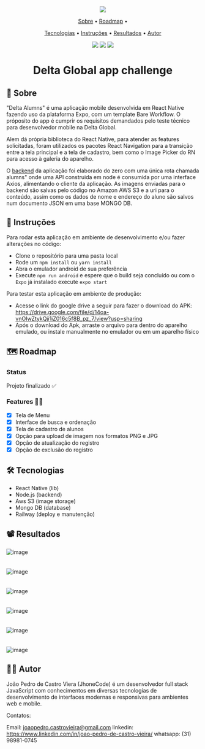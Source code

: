 <div align="center"><image src="https://user-images.githubusercontent.com/86243538/184651019-7fd80b57-f15a-4b8c-8874-235c1501b670.png"/></br>
<p align="center">
 <a href="#-Sobre">Sobre</a> •
 <a href="#-roadmap">Roadmap</a> •

 <a href="#-tecnologias">Tecnologias</a> • 
 <a href="#-instruções">Instruções</a> • 
 <a href="#-resultados">Resultados</a> •
 <a href="#-autor">Autor</a>
</p>
  <img src="https://img.shields.io/static/v1?label=APK%20size&message=64.9MB&color=b6b7f6&style=for-the-badge&logo=android"/>
  <img src="https://img.shields.io/static/v1?label=React%20Native%20&message=v0.68.2&color=085182&style=for-the-badge&logo=react"/>
  <img src="https://img.shields.io/static/v1?label=Platform&message=Expo&color=15171A&style=for-the-badge&logo=expo"/>
</div>
<h1 align="center">Delta Global app challenge</h1>


## 📒 Sobre

"Delta Alumns" é uma aplicação mobile desenvolvida em React Native fazendo uso da plataforma Expo, com um template Bare Workflow. O próposito do app é cumprir os requisitos demandados pelo teste técnico para desenvolvedor mobile na Delta Global.

Alem dá própria biblioteca do React Native, para atender as features solicitadas, foram utilizados os pacotes React Navigation para a transição entre a tela principal e a tela de cadastro, bem como o Image Picker do RN para acesso à galeria do aparelho.

O <a target="_blank" href="https://github.com/JhoneCode/deltacrud-backend">backend</a> da aplicação foi elaborado do zero com uma única rota chamada alumns" onde uma API construida em node é consumida por uma interface Axios, alimentando o cliente da aplicação. As imagens enviadas para o backend são salvas pelo código no Amazon AWS S3 e a uri para o conteúdo, assim como os dados de nome e endereço do aluno são salvos num documento JSON em uma base MONGO DB.

## 📖 Instruções

Para rodar esta aplicação em ambiente de desenvolvimento e/ou fazer alterações no código:

- Clone o repositório para uma pasta local
- Rode um `npm install` ou `yarn install`
- Abra o emulador android de sua preferência
- Execute `npm run android` e espere que o build seja concluído ou com o `Expo` já instalado execute `expo start`

Para testar esta aplicação em ambiente de produção:

- Acesse o link do google drive a seguir para fazer o download do APK: https://drive.google.com/file/d/14oa-vnOIwZtykQji1iZ016c5f8B_pz_7/view?usp=sharing
- Após o download do Apk, arraste o arquivo para dentro do aparelho emulado, ou instale manualmente no  emulador ou em um aparelho físico

## 🗺 Roadmap
### Status
Projeto finalizado ✅

### Features 🐱‍💻
- [x] Tela de Menu
- [x] Interface de busca e ordenação
- [x] Tela de cadastro de alunos
- [x] Opção para upload de imagem nos formatos PNG e JPG
- [x] Opção de atualização do registro
- [x] Opção de exclusão do registro

## 🛠 Tecnologias
- React Native (lib)
- Node.js (backend)
- Aws S3 (image storage)
- Mongo DB (database)
- Railway (deploy e manutenção)

## 📽 Resultados

![image](https://user-images.githubusercontent.com/86243538/182958421-ed061e65-7d86-4b43-abfc-202e2d32820f.png)
</br></br></br>
![image](https://user-images.githubusercontent.com/86243538/182958464-700d98df-9c08-4f29-a1d7-f8a1c0d907e8.png)
</br></br></br>
![image](https://user-images.githubusercontent.com/86243538/183129600-16a9c0f1-b9ad-4332-b866-42136f652861.png)
</br></br></br>
![image](https://user-images.githubusercontent.com/86243538/183129620-8ca13c64-3f34-4c4a-b7a2-eb9ffa95d662.png)
</br></br></br>
![image](https://user-images.githubusercontent.com/86243538/183129631-16f58496-dcee-4ecc-98ce-a0918d7cdef7.png)
</br></br></br>
![image](https://user-images.githubusercontent.com/86243538/183129633-b8057a8e-9152-4677-9c7a-ac6ee004df31.png)






## 👨‍💻 Autor

João Pedro de Castro Viera (JhoneCode) é um desenvolvedor full stack JavaScript com conhecimentos em diversas tecnologias de desenvolvimento de interfaces modernas e responsivas para ambientes web e mobile.

Contatos:

Email: joaopedro.castrovieira@gmail.com
linkedin: https://www.linkedin.com/in/joao-pedro-de-castro-vieira/
whatsapp: (31) 98981-0745








	  




